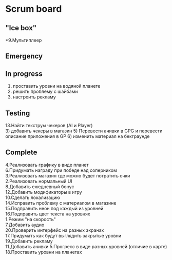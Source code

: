 # Scrum board

"Ice box"
--------------------- 
*9.Мультиплеер  


Emergency
---------------------

In progress
---------------------
1) проставить уровни на водяной планете
2) решить проблему с шайбами
4) настроить рекламу



Testing
---------------------
13.Найти текструы чекеров (AI и Player)  
3) добавить чекеры в магазин
5) Перевести ачивки в GPG и перевести описание приложения в GP
6) изменить материал на бекграунде

Complete
---------------------
4.Реализовать графику в виде планет  
6.Придумать награду при победе над соперником  
3.Реализовать магазин где можно будет потратить очки  
2.Реализовать нормальный UI  
8.Добавить ежедневный бонус  
12.Добавить модификаторы в игру  
10.Сделать локализацию  
14.Исправить проблему с материалом в магазине  
15.Подправить неон под каждый из уровней  
16.Подправить цвет текста на уровнях  
1.Режим "на скорость"  
7.Добавить аудио  
20.Проверить интерфейс на разных экранах  
17.Придумать как будут выглядить закрытые уровни  
19.Добавить рекламу  
11.Добавить ачивки 
5.Прогресс в виде разных уровней (отличие в карте)  
18.Проставить уровни на планетах  
